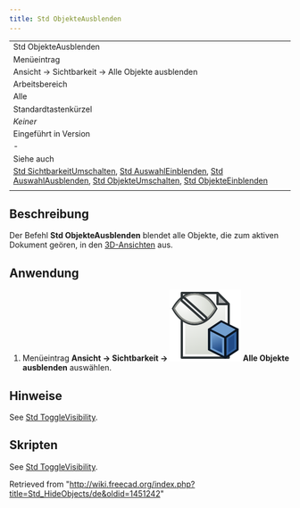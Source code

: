 ```yaml
---
title: Std ObjekteAusblenden
---
```


|                                                                                                                                                                                                                                                                                                                                                                    |
| ------------------------------------------------------------------------------------------------------------------------------------------------------------------------------------------------------------------------------------------------------------------------------------------------------------------------------------------------------------------ |
| Std ObjekteAusblenden                                                                                                                                                                                                                                                                                                                                              |
| Menüeintrag                                                                                                                                                                                                                                                                                                                                                        |
| Ansicht → Sichtbarkeit → Alle Objekte ausblenden                                                                                                                                                                                                                                                                                                                   |
| Arbeitsbereich                                                                                                                                                                                                                                                                                                                                                     |
| Alle                                                                                                                                                                                                                                                                                                                                                               |
| Standardtastenkürzel                                                                                                                                                                                                                                                                                                                                               |
| _Keiner_                                                                                                                                                                                                                                                                                                                                                           |
| Eingeführt in Version                                                                                                                                                                                                                                                                                                                                              |
| -                                                                                                                                                                                                                                                                                                                                                                  |
| Siehe auch                                                                                                                                                                                                                                                                                                                                                         |
| [Std SichtbarkeitUmschalten](/Std_ToggleVisibility/de "Std ToggleVisibility/de"), [Std AuswahlEinblenden](/Std_ShowSelection/de "Std ShowSelection/de"), [Std AuswahlAusblenden](/Std_HideSelection "Std HideSelection"), [Std ObjekteUmschalten](/Std_ToggleObjects/de "Std ToggleObjects/de"), [Std ObjekteEinblenden](/Std_ShowObjects/de "Std ShowObjects/de") |
|                                                                                                                                                                                                                                                                                                                                                                    |

## Beschreibung

Der Befehl **Std ObjekteAusblenden** blendet alle Objekte, die zum aktiven Dokument geören, in den [3D-Ansichten](/3D_view "3D view") aus.

## Anwendung

1. Menüeintrag **Ansicht → Sichtbarkeit → ![](/src/assets/images/Std_HideObjects.svg) Alle Objekte ausblenden** auswählen.

## Hinweise

See [Std ToggleVisibility](/Std_ToggleVisibility#Notes "Std ToggleVisibility").

## Skripten

See [Std ToggleVisibility](/Std_ToggleVisibility#Scripting "Std ToggleVisibility").

Retrieved from "<http://wiki.freecad.org/index.php?title=Std_HideObjects/de&oldid=1451242>"
